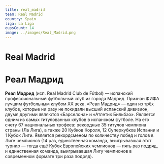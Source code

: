 ```yaml
---
title: real_madrid
team: Real Madrid
country: Spain
liga: La Liga
cupsCount: 14
image: ../images/Real_Madrid.png
---
```


# Real Madrid
# Реал Мадрид
**Реал Мадрид**  (исп. Real Madrid Club de Fútbol) — испанский профессиональный футбольный клуб из города Мадрид. Признан ФИФА лучшим футбольным клубом XX века. «Реал Мадрид» — один из трёх клубов, которые ни разу не покидали высший испанский дивизион, двумя другими являются «Барселона» и «Атлетик Бильбао». Является одним из самых титулованных клубов в испанском футболе. На его счету 67 национальных трофеев: рекордные 35 титулов чемпиона страны (Ла Лига), а также 20 Кубков Короля, 12 Суперкубков Испании и 1 Кубок Лиги. Является рекордсменом по количеству побед и голов в Лиге чемпионов (14 раз, единственная команда, выигрывавшая этот турнир — тогда ещё Кубок Европейских чемпионов — пять раз подряд, и единственная команда, выигрывавшая Лигу чемпионов в современном формате три раза подряд).